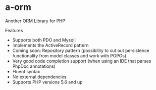 # a-orm

Another ORM Library for PHP

Features
* Supports both PDO and Mysqli
* Implements the ActiveRecord pattern
* Coming soon: Repository pattern (possibility to cut out persistence functionality from model classes and work with POPOs)
* Very good code completion support (when using an IDE that parses PhpDoc annotations)
* Fluent syntax
* No external dependencies
* Supports PHP versions 5.6 and up
